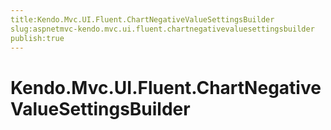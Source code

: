 ```yaml
---
title:Kendo.Mvc.UI.Fluent.ChartNegativeValueSettingsBuilder
slug:aspnetmvc-kendo.mvc.ui.fluent.chartnegativevaluesettingsbuilder
publish:true
---
```


# Kendo.Mvc.UI.Fluent.ChartNegativeValueSettingsBuilder